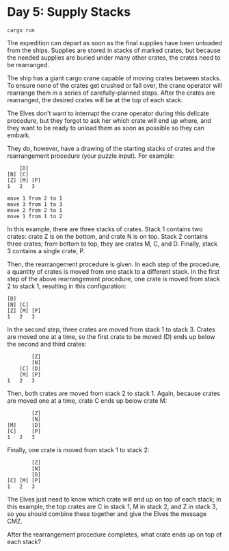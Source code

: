 # Day 5: Supply Stacks

```
cargo run
```

The expedition can depart as soon as the final supplies have been unloaded from the ships. Supplies are stored in stacks of marked crates, but because the needed supplies are buried under many other crates, the crates need to be rearranged.

The ship has a giant cargo crane capable of moving crates between stacks. To ensure none of the crates get crushed or fall over, the crane operator will rearrange them in a series of carefully-planned steps. After the crates are rearranged, the desired crates will be at the top of each stack.

The Elves don't want to interrupt the crane operator during this delicate procedure, but they forgot to ask her which crate will end up where, and they want to be ready to unload them as soon as possible so they can embark.

They do, however, have a drawing of the starting stacks of crates and the rearrangement procedure (your puzzle input). For example:

```
    [D]    
[N] [C]    
[Z] [M] [P]
1   2   3

move 1 from 2 to 1
move 3 from 1 to 3
move 2 from 2 to 1
move 1 from 1 to 2
```

In this example, there are three stacks of crates. Stack 1 contains two crates: crate Z is on the bottom, and crate N is on top. Stack 2 contains three crates; from bottom to top, they are crates M, C, and D. Finally, stack 3 contains a single crate, P.

Then, the rearrangement procedure is given. In each step of the procedure, a quantity of crates is moved from one stack to a different stack. In the first step of the above rearrangement procedure, one crate is moved from stack 2 to stack 1, resulting in this configuration:

```
[D]        
[N] [C]    
[Z] [M] [P]
1   2   3
```
In the second step, three crates are moved from stack 1 to stack 3. Crates are moved one at a time, so the first crate to be moved (D) ends up below the second and third crates:

```
        [Z]
        [N]
    [C] [D]
    [M] [P]
1   2   3
```

Then, both crates are moved from stack 2 to stack 1. Again, because crates are moved one at a time, crate C ends up below crate M:

```
        [Z]
        [N]
[M]     [D]
[C]     [P]
1   2   3
```

Finally, one crate is moved from stack 1 to stack 2:

```
        [Z]
        [N]
        [D]
[C] [M] [P]
1   2   3
```

The Elves just need to know which crate will end up on top of each stack; in this example, the top crates are C in stack 1, M in stack 2, and Z in stack 3, so you should combine these together and give the Elves the message CMZ.

After the rearrangement procedure completes, what crate ends up on top of each stack?